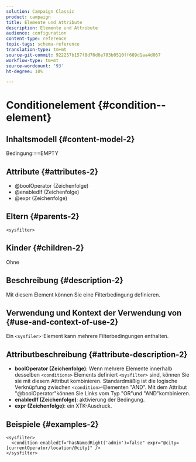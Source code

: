 ```yaml
---
solution: Campaign Classic
product: campaign
title: Elemente und Attribute
description: Elemente und Attribute
audience: configuration
content-type: reference
topic-tags: schema-reference
translation-type: tm+mt
source-git-commit: 922257b157f8d76d6e703b0510ff689d1aa4d067
workflow-type: tm+mt
source-wordcount: '93'
ht-degree: 10%

---
```



# Conditionelement {#condition--element}

## Inhaltsmodell {#content-model-2}

Bedingung:==EMPTY

## Attribute {#attributes-2}

* @boolOperator (Zeichenfolge)
* @enabledIf (Zeichenfolge)
* @expr (Zeichenfolge)

## Eltern {#parents-2}

`<sysfilter>`

## Kinder {#children-2}

Ohne

## Beschreibung {#description-2}

Mit diesem Element können Sie eine Filterbedingung definieren.

## Verwendung und Kontext der Verwendung von {#use-and-context-of-use-2}

Ein `<sysfiler>`-Element kann mehrere Filterbedingungen enthalten.

## Attributbeschreibung {#attribute-description-2}

* **boolOperator (Zeichenfolge)**: Wenn mehrere Elemente innerhalb desselben  `<conditions>` Elements definiert   `<sysfilter>` sind, können Sie sie mit diesem Attribut kombinieren. Standardmäßig ist die logische Verknüpfung zwischen `<condition>`-Elementen &quot;AND&quot;. Mit dem Attribut &quot;@boolOperator&quot;können Sie Links vom Typ &quot;OR&quot;und &quot;AND&quot;kombinieren.
* **enabledIf (Zeichenfolge)**: aktivierung der Bedingung.
* **expr (Zeichenfolge)**: ein XTK-Ausdruck.

## Beispiele {#examples-2}

```
<sysfilter>
  <condition enabledIf="hasNamedRight('admin')=false" expr="@city=[currentOperator/location/@city]" />
</sysfilter>
```
